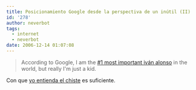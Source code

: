 ```yaml
---
title: Posicionamiento Google desde la perspectiva de un inútil (II)
id: '278'
author: neverbot
tags:
  - internet
  - neverbot
date: 2006-12-14 01:07:08
---
```


> According to Google, I am the [#1 most important iván alonso](http://www.google.com/search?q=iv%C3%A1n+alonso) in the world, but really I'm just a kid.

Con que [yo entienda el chiste](/posicionamiento-google-desde-la-perspectiva-de-un-inutil/) es suficiente.
